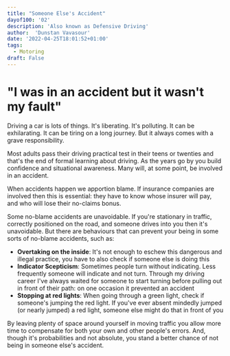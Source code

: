 ```yaml
---
title: "Someone Else's Accident"
dayof100: '02'
description: 'Also known as Defensive Driving'
author:  'Dunstan Vavasour'
date: '2022-04-25T18:01:52+01:00'
tags:
  - Motoring
draft: False
---
```


# "I was in an accident but it wasn't my fault"

Driving a car is lots of things. It's liberating. It's polluting. It can be exhilarating. It can be tiring on a long journey. But it always comes with a grave responsibility.

Most adults pass their driving practical test in their teens or twenties and that's the end of formal learning about driving. As the years go by you build confidence and situational awareness. Many will, at some point, be involved in an accident.

When accidents happen we apportion blame. If insurance companies are involved then this is essential: they have to know whose insurer will pay, and who will lose their no-claims bonus.

Some no-blame accidents are unavoidable. If you're stationary in traffic, correctly positioned on the road, and someone drives into you then it's unavoidable. But there are behaviours that can prevent your being in some sorts of no-blame accidents, such as:

- **Overtaking on the inside**: It's not enough to eschew this dangerous and illegal practice, you have to also check if someone else is doing this
- **Indicator Scepticism**: Sometimes people turn without indicating. Less frequently someone will indicate and not turn. Through my driving career I've always waited for someone to start turning before pulling out in front of their path: on one occasion it prevented an accident
- **Stopping at red lights**: When going through a green light, check if someone's jumping the red light. If you've ever absent mindedly jumped (or nearly jumped) a red light, someone else might do that in front of you

By leaving plenty of space around yourself in moving traffic you allow more time to compensate for both your own and other people's errors. And, though it's probabilities and not absolute, you stand a better chance of not being in someone else's accident.

